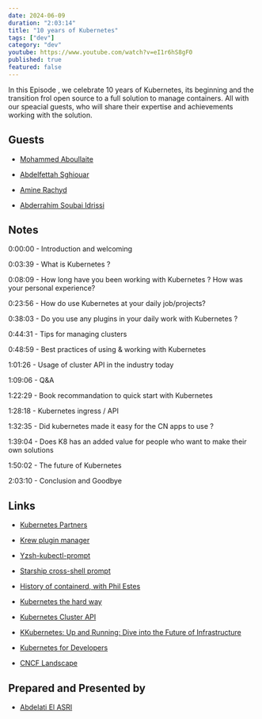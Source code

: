 ```yaml
---
date: 2024-06-09
duration: "2:03:14"
title: "10 years of Kubernetes"
tags: ["dev"]
category: "dev"
youtube: https://www.youtube.com/watch?v=eI1r6hS8gF0
published: true
featured: false
---
```


In this Episode , we celebrate 10 years of Kubernetes, its beginning and the transition frol open source to a full solution to manage containers. All with our speacial guests, who will share their expertise and achievements working with the solution.

## Guests

- [Mohammed Aboullaite](https://twitter.com/laytoun)

- [Abdelfettah Sghiouar](https://twitter.com/boredabdel)

- [Amine Rachyd](https://x.com/RachydAmine)

- [Abderrahim Soubai Idrissi](https://twitter.com/soub4i)

## Notes

0:00:00 - Introduction and welcoming

0:03:39 - What is Kubernetes ?

0:08:09 - How long have you been working with Kubernetes ? How was your personal experience?

0:23:56 - How do use Kubernetes at your daily job/projects?

0:38:03 - Do you use any plugins in your daily work with Kubernetes ?

0:44:31 - Tips for managing clusters

0:48:59 - Best practices of using & working with Kubernetes

1:01:26 - Usage of cluster API in the industry today

1:09:06 - Q&A

1:22:29 - Book recommandation to quick start with Kubernetes

1:28:18 - Kubernetes ingress / API

1:32:35 - Did kubernetes made it easy for the CN apps to use ?

1:39:04 - Does K8 has an added value for people who want to make their own solutions

1:50:02 - The future of Kubernetes

2:03:10 - Conclusion and Goodbye

## Links

- [Kubernetes Partners](https://kubernetes.io/partners/#iframe-landscape-kcsp)

- [Krew plugin manager](https://krew.sigs.k8s.io/)

- [Yzsh-kubectl-prompt](https://github.com/superbrothers/zsh-kubectl-prompt)

- [Starship cross-shell prompt](https://starship.rs/)

- [History of containerd, with Phil Estes](https://kubernetespodcast.com/episode/208-containerd/)

- [Kubernetes the hard way](https://github.com/kelseyhightower/kubernetes-the-hard-way)

- [Kubernetes Cluster API](https://cluster-api.sigs.k8s.io/)

- [KKubernetes: Up and Running: Dive into the Future of Infrastructure](https://books.google.co.ma/books?id=-5izDwAAQBAJ&printsec=copyright&redir_esc=y#v=onepage&q&f=false)

- [Kubernetes for Developers](https://www.manning.com/books/kubernetes-for-developers)

- [CNCF Landscape](https://landscape.cncf.io/)

## Prepared and Presented by

- [Abdelati El ASRI](https://twitter.com/kaizendae)
